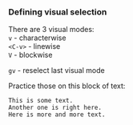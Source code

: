 ### Defining visual selection

There are 3 visual modes:  
`v` - characterwise  
`<C-v>` - linewise  
`V` - blockwise  

`gv` - reselect last visual mode

Practice those on this block of text:

```text
This is some text.
Another one is right here.
Here is more and more text.
```


